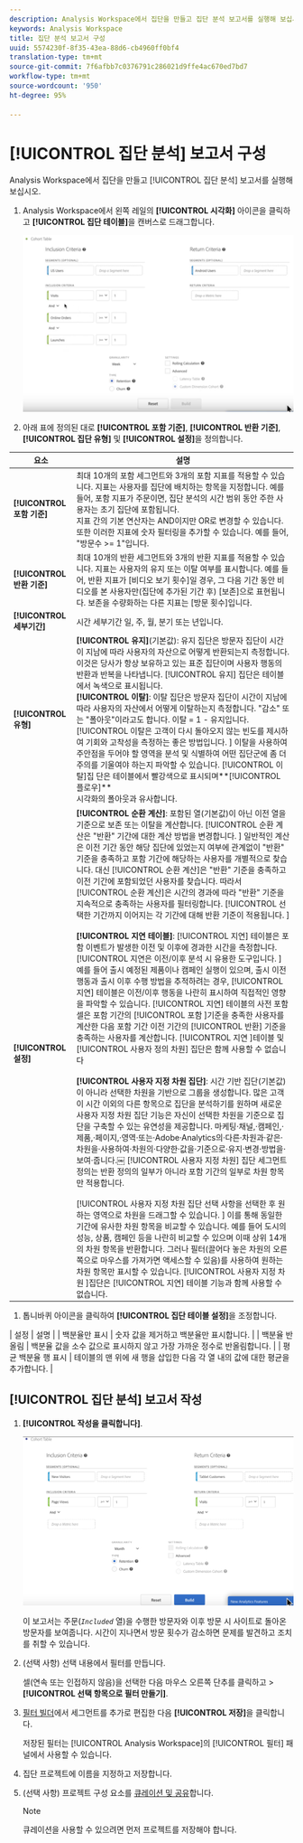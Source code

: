 ```yaml
---
description: Analysis Workspace에서 집단을 만들고 집단 분석 보고서를 실행해 보십시오.
keywords: Analysis Workspace
title: 집단 분석 보고서 구성
uuid: 5574230f-8f35-43ea-88d6-cb4960ff0bf4
translation-type: tm+mt
source-git-commit: 7f6afbb7c0376791c286021d9ffe4ac670ed7bd7
workflow-type: tm+mt
source-wordcount: '950'
ht-degree: 95%

---
```



# [!UICONTROL 집단 분석] 보고서 구성

Analysis Workspace에서 집단을 만들고 [!UICONTROL 집단 분석] 보고서를 실행해 보십시오.

1. Analysis Workspace에서 왼쪽 레일의 **[!UICONTROL 시각화]** 아이콘을 클릭하고 **[!UICONTROL 집단 테이블]**&#x200B;을 캔버스로 드래그합니다.

   ![](assets/cohort-table.png)

1. 아래 표에 정의된 대로 **[!UICONTROL 포함 기준]**, **[!UICONTROL 반환 기준]**, **[!UICONTROL 집단 유형]** 및 **[!UICONTROL 설정]**&#x200B;을 정의합니다.

| 요소 | 설명 |
|--- |--- |
| **[!UICONTROL 포함 기준]** | 최대 10개의 포함 세그먼트와 3개의 포함 지표를 적용할 수 있습니다. 지표는 사용자를 집단에 배치하는 항목을 지정합니다. 예를 들어, 포함 지표가 주문이면, 집단 분석의 시간 범위 동안 주한 사용자는 초기 집단에 포함됩니다.<br>지표 간의 기본 연산자는 AND이지만 OR로 변경할 수 있습니다. 또한 이러한 지표에 숫자 필터링을 추가할 수 있습니다. 예를 들어, &quot;방문수 >= 1&quot;입니다.</br> |
| **[!UICONTROL 반환 기준]** | 최대 10개의 반환 세그먼트와 3개의 반환 지표를 적용할 수 있습니다. 지표는 사용자의 유지 또는 이탈 여부를 표시합니다. 예를 들어, 반환 지표가 [비디오 보기 횟수]일 경우, 그 다음 기간 동안 비디오를 본 사용자만(집단에 추가된 기간 후) [보존]으로 표현됩니다. 보존을 수량화하는 다른 지표는 [방문 횟수]입니다. |
| **[!UICONTROL 세부기간]** | 시간 세부기간 일, 주, 월, 분기 또는 년입니다. |
| **[!UICONTROL 유형]** | **[!UICONTROL 유지]**(기본값): 유지 집단은 방문자 집단이 시간이 지남에 따라 사용자의 자산으로 어떻게 반환되는지 측정합니다. 이것은 당사가 항상 보유하고 있는 표준 집단이며 사용자 행동의 반환과 반복을 나타냅니다. [!UICONTROL 유지] 집단은 테이블에서 녹색으로 표시됩니다.<br>**[!UICONTROL 이탈&#x200B;]**: 이탈 집단은 방문자 집단이 시간이 지남에 따라 사용자의 자산에서 어떻게 이탈하는지 측정합니다. &quot;감소&quot; 또는 &quot;폴아웃&quot;이라고도 합니다. 이탈 = 1 - 유지입니다. [!UICONTROL 이탈은 고객이 다시 돌아오지 않는 빈도를 제시하여 기회와 고착성을 측정하는 좋은 방법입니다. ] 이탈을 사용하여 주안점을 두어야 할 영역을 분석 및 식별하여 어떤 집단군에 좀 더 주의를 기울여야 하는지 파악할 수 있습니다. [!UICONTROL 이탈]집 단은 테이블에서 빨강색으로 표시되며**[!UICONTROL &#x200B;플로우&#x200B;]**</br> 시각화의 폴아웃과 유사합니다. |
| **[!UICONTROL 설정]** | **[!UICONTROL 순환 계산]**: 포함된 열(기본값)이 아닌 이전 열을 기준으로 보존 또는 이탈을 계산합니다. [!UICONTROL 순환 계산은 &quot;반환&quot; 기간에 대한 계산 방법을 변경합니다. ] 일반적인 계산은 이전 기간 동안 해당 집단에 있었는지 여부에 관계없이 &quot;반환&quot; 기준을 충족하고 포함 기간에 해당하는 사용자를 개별적으로 찾습니다. 대신 [!UICONTROL 순환 계산]은 &quot;반환&quot; 기준을 충족하고 이전 기간에 포함되었던 사용자를 찾습니다. 따라서 [!UICONTROL 순환 계산]은 시간의 경과에 따라 &quot;반환&quot; 기준을 지속적으로 충족하는 사용자를 필터링합니다. [!UICONTROL 선택한 기간까지 이어지는 각 기간에 대해 반환 기준이 적용됩니다. ] </br><br>**[!UICONTROL 지연 테이블&#x200B;]**: [!UICONTROL 지연] 테이블은 포함 이벤트가 발생한 이전 및 이후에 경과한 시간을 측정합니다. [!UICONTROL 지연은 이전/이후 분석 시 유용한 도구입니다. ] 예를 들어 출시 예정된 제품이나 캠페인 실행이 있으며, 출시 이전 행동과 출시 이후 수행 방법을 추적하려는 경우, [!UICONTROL 지연] 테이블은 이전/이후 행동을 나란히 표시하여 직접적인 영향을 파악할 수 있습니다. [!UICONTROL 지연] 테이블의 사전 포함 셀은 포함 기간의 [!UICONTROL 포함 ]기준을 충족한 사용자를 계산한 다음 포함 기간 이전 기간의 [!UICONTROL 반환] 기준을 충족하는 사용자를 계산합니다. [!UICONTROL 지연 ]테이블 및 [!UICONTROL 사용자 정의 차원] 집단은 함께 사용할 수 없습니다</br><br>**[!UICONTROL 사용자 지정 차원 집단]**: 시간 기반 집단(기본값)이 아니라 선택한 차원을 기반으로 그룹을 생성합니다. 많은 고객이 시간 이외의 다른 항목으로 집단을 분석하기를 원하며 새로운 사용자 지정 차원 집단 기능은 자신이 선택한 차원을 기준으로 집단을 구축할 수 있는 유연성을 제공합니다. 마케팅·채널,·캠페인,·제품,·페이지,·영역·또는·Adobe·Analytics의·다른·차원과·같은·차원을·사용하여·차원의·다양한·값을·기준으로·유지·변경·방법을·보여·줍니다.￼ [!UICONTROL 사용자 지정 차원] 집단 세그먼트 정의는 반환 정의의 일부가 아니라 포함 기간의 일부로 차원 항목만 적용합니다.</br><br>[!UICONTROL 사용자 지정 차원 집단 선택 사항을 선택한 후 원하는 영역으로 차원을 드래그할 수 있습니다. ] 이를 통해 동일한 기간에 유사한 차원 항목을 비교할 수 있습니다. 예를 들어 도시의 성능, 상품, 캠페인 등을 나란히 비교할 수 있으며 이때 상위 14개의 차원 항목을 반환합니다. 그러나 필터(끌어다 놓은 차원의 오른쪽으로 마우스를 가져가면 액세스할 수 있음)를 사용하여 원하는 차원 항목만 표시할 수 있습니다. [!UICONTROL 사용자 지정 차원 ]집단은 [!UICONTROL 지연] 테이블 기능과 함께 사용할 수 없습니다.</br> |

1. 톱니바퀴 아이콘을 클릭하여 **[!UICONTROL 집단 테이블 설정]**&#x200B;을 조정합니다.

| 설정 | 설명 |
| 백분율만 표시 | 숫자 값을 제거하고 백분율만 표시합니다. |
| 백분율 반올림 | 백분율 값을 소수 값으로 표시하지 않고 가장 가까운 정수로 반올림합니다. |
| 평균 백분율 행 표시 | 테이블의 맨 위에 새 행을 삽입한 다음 각 열 내의 값에 대한 평균을 추가합니다. |

## [!UICONTROL 집단 분석] 보고서 작성

1. **[!UICONTROL 작성을 클릭합니다]**.

   ![단계 결과](assets/cohort-report.png)

   이 보고서는 주문(*`Included`* 열)을 수행한 방문자와 이후 방문 시 사이트로 돌아온 방문자를 보여줍니다. 시간이 지나면서 방문 횟수가 감소하면 문제를 발견하고 조치를 취할 수 있습니다.
1. (선택 사항) 선택 내용에서 필터를 만듭니다.

   셀(연속 또는 인접하지 않음)을 선택한 다음 마우스 오른쪽 단추를 클릭하고 > **[!UICONTROL 선택 항목으로 필터 만들기]**.

1. [필터 빌더](/help/components/filters/manage-filters.md)에서 세그먼트를 추가로 편집한 다음 **[!UICONTROL 저장]**&#x200B;을 클릭합니다.

   저장된 필터는 [!UICONTROL Analysis Workspace]의 [!UICONTROL 필터] 패널에서 사용할 수 있습니다.
1. 집단 프로젝트에 이름을 지정하고 저장합니다.
1. (선택 사항) 프로젝트 구성 요소를 [큐레이션 및 공유](/help/analysis-workspace/curate-share/curate.md)합니다.

   >[!NOTE]
   >
   >큐레이션을 사용할 수 있으려면 먼저 프로젝트를 저장해야 합니다.


